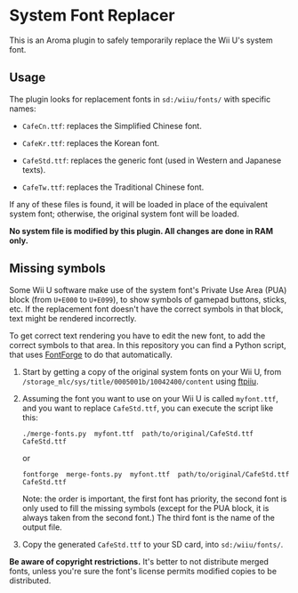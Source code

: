 # System Font Replacer

This is an Aroma plugin to safely temporarily replace the Wii U's system font.


## Usage

The plugin looks for replacement fonts in `sd:/wiiu/fonts/` with specific names:

  - `CafeCn.ttf`: replaces the Simplified Chinese font.

  - `CafeKr.ttf`: replaces the Korean font.

  - `CafeStd.ttf`: replaces the generic font (used in Western and Japanese texts).

  - `CafeTw.ttf`: replaces the Traditional Chinese font.

If any of these files is found, it will be loaded in place of the equivalent system font;
otherwise, the original system font will be loaded.

**No system file is modified by this plugin. All changes are done in RAM only.**


## Missing symbols

Some Wii U software make use of the system font's Private Use Area (PUA) block (from `U+E000`
to `U+E099`), to show symbols of gamepad buttons, sticks, etc. If the replacement font
doesn't have the correct symbols in that block, text might be rendered incorrectly.

To get correct text rendering you have to edit the new font, to add the correct symbols to
that area. In this repository you can find a Python script, that uses
[FontForge](https://fontforge.org/) to do that automatically.

1. Start by getting a copy of the original system fonts on your Wii U, from
   `/storage_mlc/sys/title/0005001b/10042400/content` using
   [ftpiiu](https://github.com/wiiu-env/ftpiiu_plugin).

2. Assuming the font you want to use on your Wii U is called `myfont.ttf`, and you want to
   replace `CafeStd.ttf`, you can execute the script like this:

       ./merge-fonts.py  myfont.ttf  path/to/original/CafeStd.ttf  CafeStd.ttf

   or

       fontforge  merge-fonts.py  myfont.ttf  path/to/original/CafeStd.ttf  CafeStd.ttf

   Note: the order is important, the first font has priority, the second font is only used
   to fill the missing symbols (except for the PUA block, it is always taken from the
   second font.) The third font is the name of the output file.

3. Copy the generated `CafeStd.ttf` to your SD card, into `sd:/wiiu/fonts/`.


**Be aware of copyright restrictions.** It's better to not distribute merged fonts, unless
you're sure the font's license permits modified copies to be distributed.
